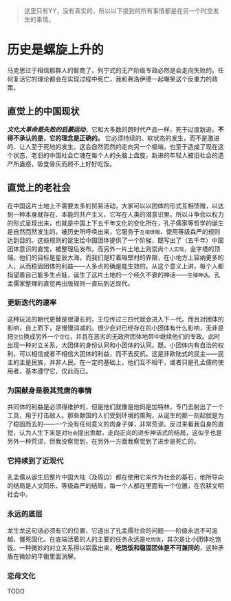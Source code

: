 > 这里只有YY，没有真实的，所以以下提到的所有事情都是在另一个时空发生的事情。
# 历史是螺旋上升的
马克思过于相信那群人的智商了，列宁式的无产阶级专政必然是会走向失败的。任何复活它的理论都会在实现过程中死亡，我和弗洛伊德一起嘲笑这个反重力的政策。
## 直觉上的中国现状
***文化大革命是失败的启蒙运动***，它和大多数的跨时代产品一样，死于过度新进。**不得不承认的是，它的理念是正确的。** 它必须持续的、软状态的发生，而不是激进的、让人至于死地的发生。这会自然而然的走向另一个极端，也至于造成了现在这个状态，老旧的中国社会亡魂在每个人的头脑上盘旋，新进的年轻人被旧社会的遗产所蛊惑，吸食骨灰而顾不上好好吃饭。
## 直觉上的老社会
在中国这片土地上不需要太多的贸易活动，大家可以以团体的形式互相馈赠，以达到一种本身就存在、本能的共产主义，它写在人类的潜意识里。所以斗争会以权力的形式呈现出来，也就是中国上下五千年文化的变化所在，孔子儒家等哲学的诞生是自然而然发生的，被历史所呼唤出来，它服务于`互相馈赠`，使用等级森严的规则达到目的。这些规则的诞生给中国团体提供了一个阶梯，既写出了（五千年）中国团体意识的直觉，被整理后发布。而另外一片土地上则崇尚`个人实现`，金字塔的顶端。他们的目标是星辰大海，而我们是盯着隔壁村的界限，在小地方上容纳更多的人，从而稳固团体的利益——人多点的确是能生效的。从这个意义上讲，每个人都指望着自己能多生点娃，诞生了这片土地的一个经久不衰的神话——`生殖神话`。孔孟儒家整理的直觉再出版规则一直玩到近现代。
### 更新迭代的速率
这种玩法的朝代更替是很漫长的，王位传过三四代就会进入下一代。而且对团体的影响，自上而下，是慢慢消减的。很少会对已经存在的小团体有什么影响，无非是把`空位`换成另外一个`空位`，并且在恶劣的无政府团体地带中继续他们的专政。此时出现一种对立关系，大团体的身份认同和小团体的认同。既，小团体内有自治的权利，可以相信或者不相信大团体的利益，而不去反抗。这是非欧陆式的民主——民主的主是民族，并非人民。在一定的基础上，他们互不相干，或者只是孔孟儒的使用者，基本遵守它，仅此而已。
### 为国献身是极其荒唐的事情
共同体的利益是必须得维护的，但是他们就像是他妈是加特林，专门去射出了一个工具，用于打击敌人。那些献国的人们受到环境的熏陶，从诞生的那一刻起就是为了稳固而去的——一个没有任何意义的肉身子弹，非常荒谬。反过来看我自身的直觉，认为人生下来是对`社会`提出贡献，走向正向的进步神话式的结局，这似乎也是另外一种荒谬，但我没察觉到，在另外一方面我察觉到了进步是死亡的。
### 它持续到了近现代
孔孟儒从诞生后整片中国大陆（及周边）都在使用它来作为社会的基石，他所导向的结局是人文同乐、等级森严的结局，每一个人都在里面有一个位置，在农耕文明社会中。
### 永远的底层
龙生龙这句话必须有它的位置，它道出了孔孟儒社会的问题——阶级永远不可逾越、僵死固化。在底端活着的人的主要的任务永远是`吃饱饭`，其次是让小团体吃饱饭。一种微妙的对立关系得以崭露出来，**吃饱饭和稳固团体是不可兼同的**，这种矛盾在微妙的平衡里面消解。
### 恋母文化
TODO

###
